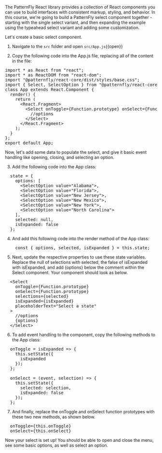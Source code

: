 The PatternFly React library provides a collection of React components you can use to build interfaces with consistent markup, styling, and behavior. In this course, we're going to build a PatternFly select component together - starting with the single select variant, and then expanding the example using the typeahead select variant and adding some customization.

Let's create a basic select component.

1. Navigate to the `src` folder and open `src/App.js`{{open}}

2. Copy the following code into the App.js file, replacing all of the content in the file:

<pre class="file" data-filename="App.js" data-target="replace">
import * as React from &quot;react&quot;;
import * as ReactDOM from &quot;react-dom&quot;;
import &quot;@patternfly/react-core/dist/styles/base.css&quot;;
import { Select, SelectOption } from &quot;@patternfly/react-core&quot;;
class App extends React.Component {
  render() {
    return (
      &lt;React.Fragment&gt;
        &lt;Select onToggle={Function.prototype} onSelect={Function.prototype} selections={null} isExpanded={false} placeholderText="Select a state"&gt;
          //options
        &lt;/Select&gt;
      &lt;/React.Fragment&gt;
    );
  }
};
export default App;
</pre>

Now, let's add some data to populate the select, and give it basic event handling like opening, closing, and selecting an option.

3. Add the following code into the App class:

<pre class="file" data-target="clipboard">
  state = {
    options: [
      &lt;SelectOption value="Alabama"&gt;,
      &lt;SelectOption value="Florida"&gt;,
      &lt;SelectOption value="New Jersey"&gt;,
      &lt;SelectOption value="New Mexico"&gt;,
      &lt;SelectOption value="New York"&gt;,
      &lt;SelectOption value="North Carolina"&gt;
    ],
    selected: null,
    isExpanded: false
  };
</pre>

4. And add this following code into the render method of the App class:

<pre class="file" data-target="clipboard">
    const { options, selected, isExpanded } = this.state;
</pre>

5. Next, update the respective properties to use these state variables. Replace the null of selections with selected, the false of isExpanded with isExpanded, and add {options} below the comment within the Select component. Your component should look as below.

<pre>
  &lt;Select
    onToggle={Function.prototype}
    onSelect={Function.prototype}
    selections={selected}
    isExpanded={isExpanded}
    placeholderText="Select a state"
  &gt;
    //options
    {options}
  &lt;/Select&gt;
</pre>

6. To add event handling to the component, copy the following methods to the App class:

<pre class="file" data-target="clipboard">
  onToggle = isExpanded => {
    this.setState({
      isExpanded
    });
  };

  onSelect = (event, selection) => {
    this.setState({
      selected: selection,
      isExpanded: false
    });
  };
</pre>

7. And finally, replace the onToggle and onSelect function prototypes with these two new methods, as shown below.

<pre class="file" data-target="clipboard">
  onToggle={this.onToggle}
  onSelect={this.onSelect}
</pre>

Now your select is set up! You should be able to open and close the menu, see some basic options, as well as select an option.
